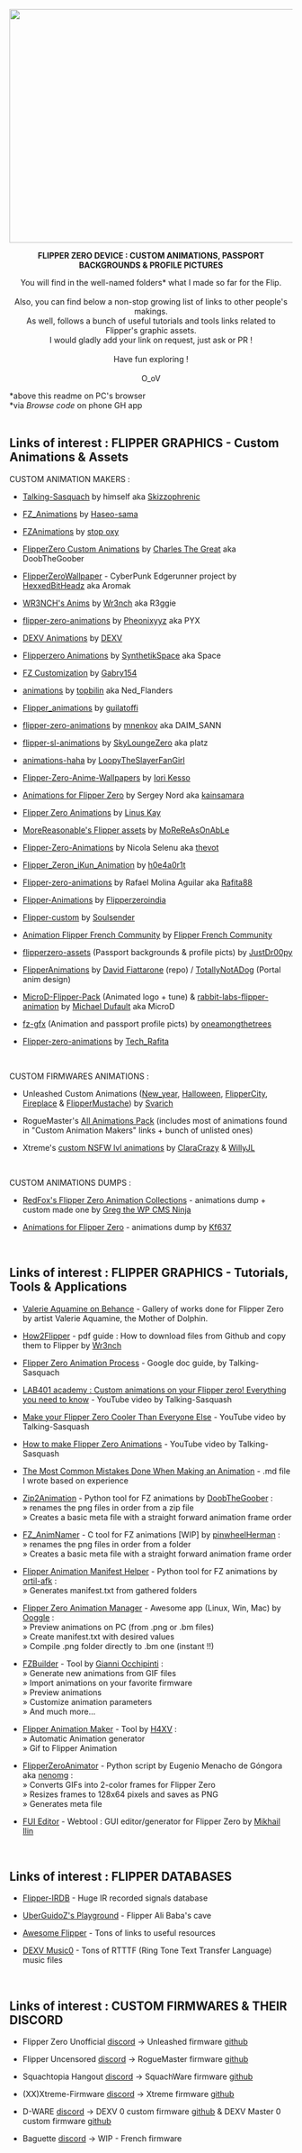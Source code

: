 <p align="center">
<img width="830" height="415" src="https://user-images.githubusercontent.com/110337784/194436239-7cfda198-2808-406c-b1ae-81ab7a7d409a.jpg">
</p>

<p align="center"><b>
FLIPPER ZERO DEVICE : CUSTOM ANIMATIONS, PASSPORT BACKGROUNDS & PROFILE PICTURES
</b></p>

<p align="center">
You will find in the well-named folders* what I made so far for the Flip.<BR>
<BR>
Also, you can find below a non-stop growing list of links to other people's makings.<BR>
As well, follows a bunch of useful tutorials and tools links related to Flipper's graphic assets.<BR>
I would gladly add your link on request, just ask or PR !<BR><BR>
Have fun exploring !<BR><BR>
O_oV
</p>

*above this readme on PC's browser<BR>*via <i>Browse code</i> on phone GH app<BR><BR>


## Links of interest : FLIPPER GRAPHICS - Custom Animations & Assets

CUSTOM ANIMATION MAKERS : <BR>
- [Talking-Sasquach](https://github.com/skizzophrenic/Talking-Sasquach) by himself aka [Skizzophrenic](https://github.com/skizzophrenic)

- [FZ_Animations](https://github.com/Haseosama/FZ_Animations) by [Haseo-sama](https://github.com/Haseosama)

- [FZAnimations](https://github.com/stopoxy/FZAnimations) by [stop oxy](https://github.com/stopoxy)

- [FlipperZero Custom Animations](https://github.com/CharlesTheGreat77/FlipperZeroAnimation) by [Charles The Great](https://github.com/CharlesTheGreat77) aka DoobTheGoober
 
- [FlipperZeroWallpaper](https://github.com/HexxedBitHeadz/FlipperZeroWallpaper) - CyberPunk Edgerunner project by [HexxedBitHeadz](https://github.com/HexxedBitHeadz) aka Aromak
 
- [WR3NCH's Anims](https://github.com/wrenchathome/flip0anims) by [Wr3nch](https://github.com/wrenchathome) aka R3ggie

- [flipper-zero-animations](https://github.com/phoenixyyz/flipper-zero-animations) by [Pheonixyyz](https://github.com/phoenixyyz) aka PYX
 
- [DEXV Animations](https://github.com/DXVVAY/dexv-graphics) by [DEXV](https://github.com/DXVVAY)

- [Flipperzero Animations](https://github.com/synthetikspace/SynthetikSpace-FZ-Animations) by [SynthetikSpace](https://github.com/synthetikspace) aka Space

- [FZ Customization](https://github.com/Gabry154/FZ_Customization) by [Gabry154](https://github.com/Gabry154)

- [animations](https://github.com/topbillin/animations) by [topbilin](https://github.com/topbillin) aka Ned_Flanders

- [Flipper_animations](https://github.com/guilatoffi/Flipper_animations) by [guilatoffi](https://github.com/guilatoffi)

- [flipper-zero-animations](https://github.com/mnenkov/flipper-zero-animations) by [mnenkov](https://github.com/mnenkov) aka DAIM_SANN

- [flipper-sl-animations](https://github.com/SkyLoungeZero/flipper-sl-animations/tree/main/WIP) by [SkyLoungeZero](https://github.com/SkyLoungeZero) aka platz

- [animations-haha](https://github.com/LoopyTheSlayerFanGirl/animations-haha) by [LoopyTheSlayerFanGirl](https://github.com/LoopyTheSlayerFanGirl)

- [Flipper-Zero-Anime-Wallpapers](https://github.com/IoriKesso/Flipper-Zero-Anime-Wallpapers) by [Iori Kesso](https://github.com/IoriKesso)

- [Animations for Flipper Zero](https://github.com/kainsamara/Flipper-Zero-Animations) by Sergey Nord aka [kainsamara](https://github.com/kainsamara)

- [Flipper Zero Animations](https://github.com/LinusKay/flipperzero-animations) by [Linus Kay](https://github.com/LinusKay)

- [MoreReasonable's Flipper assets](https://github.com/MoReReAsOnAbLe/MoreReasonable-s-Flipper-assets-) by [MoReReAsOnAbLe](https://github.com/MoReReAsOnAbLe)

- [Flipper-Zero-Animations](https://github.com/thevot/Flipper-Zero-Animations) by Nicola Selenu aka [thevot](https://github.com/thevot)

- [Flipper_Zeron_iKun_Animation](https://github.com/h0e4a0r1t/Flipper_Zero_iKun_Animation) by [h0e4a0r1t](https://github.com/h0e4a0r1t)

- [Flipper-zero-animations](https://github.com/Rafita88/Flipper-zero-animations) by Rafael Molina Aguilar aka [Rafita88](https://github.com/Rafita88)
 
- [Flipper-Animations](https://github.com/flipperzeroindia/flipperzero-animations) by [Flipperzeroindia](https://github.com/flipperzeroindia)
 
- [Flipper-custom](https://github.com/Soulsender/flipper-custom) by [Soulsender](https://github.com/Soulsender)

- [Animation Flipper French Community](https://github.com/FlipperFrenchCommunity/FlipperFrenchCommunityAnimation) by [Flipper French Community](https://github.com/FlipperFrenchCommunity)
 
 - [flipperzero-assets](https://github.com/JustDr00py/flipperzero-assets) (Passport backgrounds & profile picts) by [JustDr00py](https://github.com/JustDr00py)
 
 - [FlipperAnimations](https://github.com/Fiattarone/FlipperAnimations/tree/main) by [David Fiattarone](https://github.com/Fiattarone) (repo) / [TotallyNotADog](https://github.com/TotallyNotADog) (Portal anim design)

 - [MicroD-Flipper-Pack](https://github.com/michaeldufault/MicroD-Flipper-Pack) (Animated logo + tune) & [rabbit-labs-flipper-animation](https://github.com/michaeldufault/rabbit-labs-flipper-animation) by [Michael Dufault](https://github.com/michaeldufault) aka MicroD

 - [fz-gfx](https://github.com/oneamongthetrees/fz-gfx) (Animation and passport profile picts) by [oneamongthetrees](https://github.com/oneamongthetrees)

 - [Flipper-zero-animations](https://github.com/TechRafita/Flipper-zero-animations) by [Tech_Rafita](https://github.com/TechRafita)
<BR>

CUSTOM FIRMWARES ANIMATIONS : <BR>
 - Unleashed Custom Animations ([New_year](https://github.com/DarkFlippers/unleashed-firmware/tree/dev/assets/dolphin/external/L1_New_year_128x64), [Halloween](https://github.com/DarkFlippers/unleashed-firmware/tree/dev/assets/dolphin/external/L1_Halloween_128x64), [FlipperCity](https://github.com/DarkFlippers/unleashed-firmware/tree/dev/assets/dolphin/external/L2_FlipperCity_128x64), [Fireplace](https://github.com/DarkFlippers/unleashed-firmware/tree/dev/assets/dolphin/external/L3_Fireplace_128x64) & [FlipperMustache](https://github.com/DarkFlippers/unleashed-firmware/tree/dev/assets/dolphin/external/L3_FlipperMustache_128x64)) by [Svarich](https://github.com/Svaarich)
 
- RogueMaster's [All Animations Pack](https://github.com/RogueMaster/awesome-flipperzero-withModules/tree/rogue_main/graphics/dolphin-all) (includes most of animations found in "Custom Animation Makers" links + bunch of unlisted ones)

- Xtreme's [custom NSFW lvl animations](https://github.com/ClaraCrazy/Flipper-Xtreme/tree/main/assets/dolphin/custom/NSFW/Anims) by [ClaraCrazy](https://github.com/ClaraCrazy) & [WillyJL](https://github.com/Willy-JL)
<BR>

 CUSTOM ANIMATIONS DUMPS : <BR>
 - [RedFox's Flipper Zero Animation Collections](https://github.com/WPCMSNinja/redfox-fz-animations) - animations dump + custom made one by [Greg the WP CMS Ninja](https://github.com/WPCMSNinja)
 
 - [Animations for Flipper Zero](https://github.com/Kf637/Animations-for-Flipper-Zero) - animations dump by [Kf637](https://github.com/Kf637)
 <BR>

## Links of interest : FLIPPER GRAPHICS - Tutorials, Tools & Applications

- [Valerie Aquamine on Behance](https://www.behance.net/gallery/88949929/Flipper-graphics) - Gallery of works done for Flipper Zero by artist Valerie Aquamine, the Mother of Dolphin.
  
- [How2Flipper](https://raw.githubusercontent.com/wrenchathome/flipperfiles/main/_Guides/How2Flipper.pdf) - pdf guide : How to download files from Github and copy them to Flipper by [Wr3nch](https://github.com/wrenchathome)

- [Flipper Zero Animation Process](https://docs.google.com/document/d/e/2PACX-1vR_nZRakD6iwJVQS8Pf4y7Wm4klcucrC7EKVO8m_DQV63To7e-alqD0yaoO3sTygjcChfcRo80Hdeet/pub) - Google doc guide, by Talking-Sasquach
 
- [LAB401 academy : Custom animations on your Flipper zero! Everything you need to know](https://www.youtube.com/watch?v=Nq5DXhOMo5s) - YouTube video by Talking-Sasquash
  
- [Make your Flipper Zero Cooler Than Everyone Else](https://www.youtube.com/watch?v=JnqLfTqXG8o) - YouTube video by Talking-Sasquash

- [How to make Flipper Zero Animations](https://youtu.be/trpcZLlJtNw) - YouTube video by Talking-Sasquash

- [The Most Common Mistakes Done When Making an Animation](https://github.com/Kuronons/FZ_graphics/blob/main/Animations/Common_mistakes.md) - .md file I wrote based on experience
 
- [Zip2Animation](https://github.com/CharlesTheGreat77/zip2Animation) - Python tool for FZ animations by [DoobTheGoober](https://github.com/CharlesTheGreat77) :<br>
» renames the png files in order from a zip file<br>
» Creates a basic meta file with a straight forward animation frame order

- [FZ_AnimNamer](https://github.com/pinwheelHerman/FZ_AnimNamer) - C tool for FZ animations [WIP] by [pinwheelHerman](https://github.com/pinwheelHerman) :<br>
» renames the png files in order from a folder<br>
» Creates a basic meta file with a straight forward animation frame order
  
- [Flipper Animation Manifest Helper](https://github.com/ortil-afk/manifest_helper) - Python tool for FZ animations by [ortil-afk](https://github.com/ortil-afk) :<br>
» Generates manifest.txt from gathered folders<br>
 
- [Flipper Zero Animation Manager](https://github.com/Ooggle/FlipperAnimationManager) - Awesome app (Linux, Win, Mac) by [Ooggle](https://github.com/Ooggle) :<br>
» Preview animations on PC (from .png or .bm files)<br>
» Create manifest.txt with desired values<br>
» Compile .png folder directly to .bm one (instant !!)

- [FZBuilder](https://github.com/gianniocchipinti/FZBuilder) - Tool by [Gianni Occhipinti](https://github.com/gianniocchipinti) :<br>
» Generate new animations from GIF files<br>
» Import animations on your favorite firmware<br>
» Preview animations<br>
» Customize animation parameters<br>
» And much more...

- [Flipper Animation Maker](https://github.com/H4XV/flipper-animation-generator) - Tool by [H4XV](https://github.com/H4XV) :<br>
» Automatic Animation generator<br>
» Gif to Flipper Animation<br>

- [FlipperZeroAnimator](https://github.com/nenomg/FlipperZeroAnimator) - Python script by Eugenio Menacho de Góngora aka [nenomg](https://github.com/nenomg) :<br>
» Converts GIFs into 2-color frames for Flipper Zero<br>
» Resizes frames to 128x64 pixels and saves as PNG<br>
» Generates meta file<br>

- [FUI Editor](https://ilin.pt/stuff/fui-editor/) - Webtool : GUI editor/generator for Flipper Zero by [Mikhail Ilin](https://github.com/sbrin)
<BR>

## Links of interest : FLIPPER DATABASES

- [Flipper-IRDB](https://github.com/UberGuidoZ/Flipper-IRDB) - Huge IR recorded signals database

- [UberGuidoZ's Playground](https://github.com/UberGuidoZ/Flipper) - Flipper Ali Baba's cave

- [Awesome Flipper](https://github.com/djsime1/awesome-flipperzero) - Tons of links to useful resources

- [DEXV Music0](https://github.com/DXVVAY/dexv-music0) - Tons of RTTTF (Ring Tone Text Transfer Language) music files
<BR>

## Links of interest : CUSTOM FIRMWARES & THEIR DISCORD

- Flipper Zero Unofficial [discord](https://discord.unleashedflip.com/) -> Unleashed firmware [github](https://github.com/Eng1n33r/flipperzero-firmware)
  
- Flipper Uncensored [discord](https://discord.gg/gF2bBUzAFe) -> RogueMaster firmware [github](https://github.com/RogueMaster/flipperzero-firmware-wPlugins/releases)
  
- Squachtopia Hangout [discord](https://discord.gg/squachtopia) -> SquachWare firmware [github](https://github.com/skizzophrenic/SquachWare-CFW)
  
- (XX)Xtreme-Firmware [discord](https://discord.gg/mC2FxbYSMr) -> Xtreme firmware [github](https://github.com/ClaraCrazy/Flipper-Xtreme)
  
- D-WARE [discord](https://discord.gg/dexvirus) -> DEXV 0 custom firmware [github](https://github.com/DXVVAY/Dexv0) & DEXV Master 0 custom firmware [github](https://github.com/DXVVAY/Dexvmaster0)

- Baguette [discord](https://discord.gg/uXm5c9e5) -> WIP - French firmware
